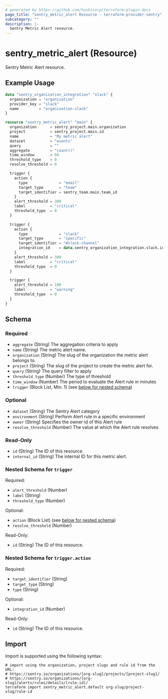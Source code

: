 ```yaml
---
# generated by https://github.com/hashicorp/terraform-plugin-docs
page_title: "sentry_metric_alert Resource - terraform-provider-sentry"
subcategory: ""
description: |-
  Sentry Metric Alert resource.
---
```


# sentry_metric_alert (Resource)

Sentry Metric Alert resource.

## Example Usage

```terraform
data "sentry_organization_integration" "slack" {
  organization = "organization"
  provider_key = "slack"
  name         = "organization-slack"
}

resource "sentry_metric_alert" "main" {
  organization      = sentry_project.main.organization
  project           = sentry_project.main.id
  name              = "My metric alert"
  dataset           = "events"
  query             = ""
  aggregate         = "count()"
  time_window       = 60
  threshold_type    = 0
  resolve_threshold = 0

  trigger {
    action {
      type              = "email"
      target_type       = "team"
      target_identifier = sentry_team.main.team_id
    }
    alert_threshold = 300
    label           = "critical"
    threshold_type  = 0
  }

  trigger {
    action {
      type              = "slack"
      target_type       = "specific"
      target_identifier = "#slack-channel"
      integration_id    = data.sentry_organization_integration.slack.internal_id
    }
    alert_threshold = 300
    label           = "critical"
    threshold_type  = 0
  }

  trigger {
    alert_threshold = 100
    label           = "warning"
    threshold_type  = 0
  }
}
```

<!-- schema generated by tfplugindocs -->
## Schema

### Required

- `aggregate` (String) The aggregation criteria to apply
- `name` (String) The metric alert name.
- `organization` (String) The slug of the organization the metric alert belongs to.
- `project` (String) The slug of the project to create the metric alert for.
- `query` (String) The query filter to apply
- `threshold_type` (Number) The type of threshold
- `time_window` (Number) The period to evaluate the Alert rule in minutes
- `trigger` (Block List, Min: 1) (see [below for nested schema](#nestedblock--trigger))

### Optional

- `dataset` (String) The Sentry Alert category
- `environment` (String) Perform Alert rule in a specific environment
- `owner` (String) Specifies the owner id of this Alert rule
- `resolve_threshold` (Number) The value at which the Alert rule resolves

### Read-Only

- `id` (String) The ID of this resource.
- `internal_id` (String) The internal ID for this metric alert.

<a id="nestedblock--trigger"></a>
### Nested Schema for `trigger`

Required:

- `alert_threshold` (Number)
- `label` (String)
- `threshold_type` (Number)

Optional:

- `action` (Block List) (see [below for nested schema](#nestedblock--trigger--action))
- `resolve_threshold` (Number)

Read-Only:

- `id` (String) The ID of this resource.

<a id="nestedblock--trigger--action"></a>
### Nested Schema for `trigger.action`

Required:

- `target_identifier` (String)
- `target_type` (String)
- `type` (String)

Optional:

- `integration_id` (Number)

Read-Only:

- `id` (String) The ID of this resource.

## Import

Import is supported using the following syntax:

```shell
# import using the organization, project slugs and rule id from the URL:
# https://sentry.io/organizations/[org-slug]/projects/[project-slug]/
# https://sentry.io/organizations/[org-slug]/alerts/rules/details/[rule-id]/
terraform import sentry_metric_alert.default org-slug/project-slug/rule-id
```
